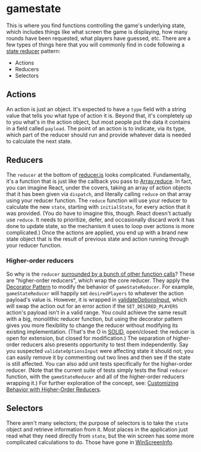 # gamestate
This is where you find functions controlling the game's underlying state, which includes things like what screen the game is displaying, how many rounds have been requested, what players have guessed, etc. There are a few types of things here that you will commonly find in code following a [state reducer](https://redux.js.org/tutorials/fundamentals/part-3-state-actions-reducers) pattern:
- Actions
- Reducers
- Selectors

## Actions
An action is just an object. It's expected to have a `type` field with a string value that tells you what type of action it is. Beyond that, it's completely up to you what's in the action object, but most people put the data it contains in a field called `payload`. The point of an action is to indicate, via its type, which part of the reducer should run and provide whatever data is needed to calculate the next state.

## Reducers
The `reducer` at the bottom of [reducer.js](./reducer.js) looks complicated. Fundamentally, it's a function that is just like the callback you pass to [Array.reduce](https://developer.mozilla.org/en-US/docs/Web/JavaScript/Reference/Global_Objects/Array/reduce). In fact, you can imagine React, under the covers, taking an array of action objects that it has been given via `dispatch`, and literally calling `reduce` on that array using your reducer function. The `reduce` function will use your reducer to calculate the new `state`, starting with `initialState`, for every action that it was provided. (You do have to imagine this, though. React doesn't actually use `reduce`. It needs to prioritize, defer, and occasionally discard work it has done to update state, so the mechanism it uses to loop over actions is more complicated.) Once the actions are applied, you end up with a brand new state object that is the result of previous state and action running through your reducer function.

### Higher-order reducers
So why is the `reducer` [surrounded by a bunch of other function calls](../gamestate/reducer.js#L151-L160)? These are "higher-order reducers", which wrap the core reducer. They apply the [Decorator Pattern](https://blog.logrocket.com/understanding-javascript-decorators/) to modify the behavior of `gameStateReducer`. For example, `gameStateReducer` will happily set `desiredPlayers` to whatever the action payload's value is. However, it is wrapped in [validateOptionsInput](./options.js), which will swap the action out for an error action if the `SET_DESIRED_PLAYERS` action's payload isn't in a valid range. You could achieve the same result with a big, monolithic reducer function, but using the decorator pattern gives you more flexibility to change the reducer without modifying its existing implementation. (That's the O in [SOLID](https://www.geeksforgeeks.org/solid-principle-in-programming-understand-with-real-life-examples/), open/closed: the reducer is open for extension, but closed for modification.) The separation of higher-order reducers also presents opportunity to test them independently. Say you suspected `validateOptionsInput` were affecting state it should not; you can easily remove it by commenting out two lines and then see if the state is still affected. You can also add unit tests specifically for the higher-order reducer. (Note that the current suite of tests simply tests the final `reducer` function, with the `gameStateReducer` and all of the higher-order reducers wrapping it.) For further exploration of the concept, see: [Customizing Behavior with Higher-Order Reducers](https://redux.js.org/usage/structuring-reducers/reusing-reducer-logic#customizing-behavior-with-higher-order-reducers).

## Selectors
There aren't many selectors; the purpose of selectors is to take the `state` object and retrieve information from it. Most places in the application just read what they need directly from `state`, but the win screen has some more complicated calculations to do. Those have gone in [WinScreenInfo](./win-selectors.js).
